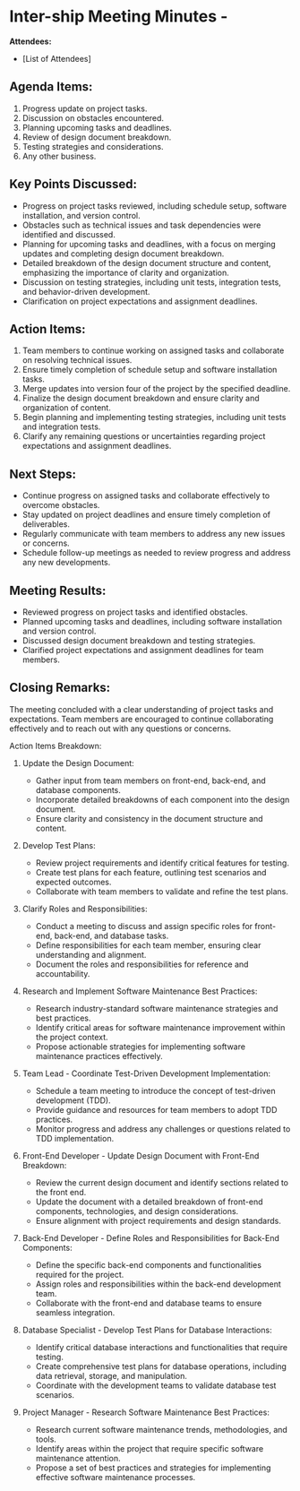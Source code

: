 # Inter-ship Meeting Minutes - 

**Attendees:**  
- [List of Attendees]

## Agenda Items:

1. Progress update on project tasks.
2. Discussion on obstacles encountered.
3. Planning upcoming tasks and deadlines.
4. Review of design document breakdown.
5. Testing strategies and considerations.
6. Any other business.

## Key Points Discussed:

- Progress on project tasks reviewed, including schedule setup, software installation, and version control.
- Obstacles such as technical issues and task dependencies were identified and discussed.
- Planning for upcoming tasks and deadlines, with a focus on merging updates and completing design document breakdown.
- Detailed breakdown of the design document structure and content, emphasizing the importance of clarity and organization.
- Discussion on testing strategies, including unit tests, integration tests, and behavior-driven development.
- Clarification on project expectations and assignment deadlines.

## Action Items:

1. Team members to continue working on assigned tasks and collaborate on resolving technical issues.
2. Ensure timely completion of schedule setup and software installation tasks.
3. Merge updates into version four of the project by the specified deadline.
4. Finalize the design document breakdown and ensure clarity and organization of content.
5. Begin planning and implementing testing strategies, including unit tests and integration tests.
6. Clarify any remaining questions or uncertainties regarding project expectations and assignment deadlines.

## Next Steps:

- Continue progress on assigned tasks and collaborate effectively to overcome obstacles.
- Stay updated on project deadlines and ensure timely completion of deliverables.
- Regularly communicate with team members to address any new issues or concerns.
- Schedule follow-up meetings as needed to review progress and address any new developments.

## Meeting Results:

- Reviewed progress on project tasks and identified obstacles.
- Planned upcoming tasks and deadlines, including software installation and version control.
- Discussed design document breakdown and testing strategies.
- Clarified project expectations and assignment deadlines for team members.

## Closing Remarks:

The meeting concluded with a clear understanding of project tasks and expectations. Team members are encouraged to continue collaborating effectively and to reach out with any questions or concerns.


Action Items Breakdown:

 

1. Update the Design Document:
   - Gather input from team members on front-end, back-end, and database components.
   - Incorporate detailed breakdowns of each component into the design document.
   - Ensure clarity and consistency in the document structure and content.

 

2. Develop Test Plans:
   - Review project requirements and identify critical features for testing.
   - Create test plans for each feature, outlining test scenarios and expected outcomes.
   - Collaborate with team members to validate and refine the test plans.

 

3. Clarify Roles and Responsibilities:
   - Conduct a meeting to discuss and assign specific roles for front-end, back-end, and database tasks.
   - Define responsibilities for each team member, ensuring clear understanding and alignment.
   - Document the roles and responsibilities for reference and accountability.

 

4. Research and Implement Software Maintenance Best Practices:
   - Research industry-standard software maintenance strategies and best practices.
   - Identify critical areas for software maintenance improvement within the project context.
   - Propose actionable strategies for implementing software maintenance practices effectively.

 

5. Team Lead - Coordinate Test-Driven Development Implementation:
   - Schedule a team meeting to introduce the concept of test-driven development (TDD).
   - Provide guidance and resources for team members to adopt TDD practices.
   - Monitor progress and address any challenges or questions related to TDD implementation.

 

6. Front-End Developer - Update Design Document with Front-End Breakdown:
   - Review the current design document and identify sections related to the front end.
   - Update the document with a detailed breakdown of front-end components, technologies, and design considerations.
   - Ensure alignment with project requirements and design standards.

 

7. Back-End Developer - Define Roles and Responsibilities for Back-End Components:
   - Define the specific back-end components and functionalities required for the project.
   - Assign roles and responsibilities within the back-end development team.
   - Collaborate with the front-end and database teams to ensure seamless integration.

 

8. Database Specialist - Develop Test Plans for Database Interactions:
   - Identify critical database interactions and functionalities that require testing.
   - Create comprehensive test plans for database operations, including data retrieval, storage, and manipulation.
   - Coordinate with the development teams to validate database test scenarios.

 

9. Project Manager - Research Software Maintenance Best Practices:
   - Research current software maintenance trends, methodologies, and tools.
   - Identify areas within the project that require specific software maintenance attention.
   - Propose a set of best practices and strategies for implementing effective software maintenance processes.